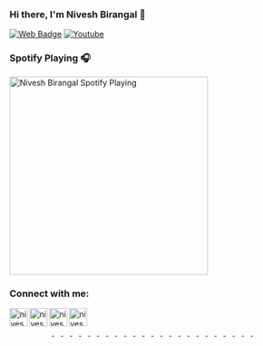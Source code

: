 ### Hi there, I'm Nivesh Birangal 👋

[![Web Badge](https://img.shields.io/badge/-niveshb.com-lighgreen?style=flat-square&logo=webmoney&logoColor=white&link=https://niveshb.com)](https://niveshb.com)
[![Youtube](https://img.shields.io/youtube/views/udY540zICDY?style=social)](https://www.youtube.com/watch?v=udY540zICDY&t=12s)



### Spotify Playing 🎧
[<img src="https://spotifynowplaying.vercel.app/api/spotify-playing" alt="Nivesh Birangal Spotify Playing" width="350" />](https://open.spotify.com/user/niveshbirangal)

### Connect with me:

[<img align="left" alt="niveshb.com" width="32px" src="https://raw.githubusercontent.com/niveshbirangal/niveshbirangal/master/source/website.svg"/>][website]
[<img align="left" alt="niveshbirangal | LinkedIn" width="32px" src="https://raw.githubusercontent.com/niveshbirangal/niveshbirangal/master/source/linkedin.svg"/>][linkedin]
[<img align="left" alt="niveshbirangal | Instagram" width="32px" src="https://raw.githubusercontent.com/niveshbirangal/niveshbirangal/master/source/instagram.svg"/>][instagram]
[<img align="left" alt="niveshbirangal | YouTube" width="32px" src="https://raw.githubusercontent.com/niveshbirangal/niveshbirangal/master/source/youtube.svg"/>][youtube]
<div align="center">
    <br>
    <br>
    <a href="https://status.nmoo.dev/blocks/1">
        <img src="https://status.nmoo.dev/blocks/1" width="12" height="12">
    </a>
    <a href="https://status.nmoo.dev/blocks/2">
        <img src="https://status.nmoo.dev/blocks/2" width="12" height="12">
    </a>
    <a href="https://status.nmoo.dev/blocks/3">
        <img src="https://status.nmoo.dev/blocks/3" width="12" height="12">
    </a>
    <a href="https://status.nmoo.dev/blocks/4">
        <img src="https://status.nmoo.dev/blocks/4" width="12" height="12">
    </a>
    <a href="https://status.nmoo.dev/blocks/5">
        <img src="https://status.nmoo.dev/blocks/5" width="12" height="12">
    </a>
    <a href="https://status.nmoo.dev/blocks/6">
        <img src="https://status.nmoo.dev/blocks/6" width="12" height="12">
    </a>
    <a href="https://status.nmoo.dev/blocks/7">
        <img src="https://status.nmoo.dev/blocks/7" width="12" height="12">
    </a>
    <a href="https://status.nmoo.dev/blocks/8">
        <img src="https://status.nmoo.dev/blocks/8" width="12" height="12">
    </a>
    <a href="https://status.nmoo.dev/blocks/1">
            <img src="https://status.nmoo.dev/blocks/1" width="12" height="12">
        </a>
        <a href="https://status.nmoo.dev/blocks/2">
            <img src="https://status.nmoo.dev/blocks/2" width="12" height="12">
        </a>
        <a href="https://status.nmoo.dev/blocks/3">
            <img src="https://status.nmoo.dev/blocks/3" width="12" height="12">
        </a>
        <a href="https://status.nmoo.dev/blocks/4">
            <img src="https://status.nmoo.dev/blocks/4" width="12" height="12">
        </a>
        <a href="https://status.nmoo.dev/blocks/5">
            <img src="https://status.nmoo.dev/blocks/5" width="12" height="12">
        </a>
        <a href="https://status.nmoo.dev/blocks/6">
            <img src="https://status.nmoo.dev/blocks/6" width="12" height="12">
        </a>
        <a href="https://status.nmoo.dev/blocks/7">
            <img src="https://status.nmoo.dev/blocks/7" width="12" height="12">
        </a>
        <a href="https://status.nmoo.dev/blocks/8">
            <img src="https://status.nmoo.dev/blocks/8" width="12" height="12">
        </a>
        <a href="https://status.nmoo.dev/blocks/1">
                    <img src="https://status.nmoo.dev/blocks/1" width="12" height="12">
                </a>
                <a href="https://status.nmoo.dev/blocks/2">
                    <img src="https://status.nmoo.dev/blocks/2" width="12" height="12">
                </a>
                <a href="https://status.nmoo.dev/blocks/3">
                    <img src="https://status.nmoo.dev/blocks/3" width="12" height="12">
                </a>
                <a href="https://status.nmoo.dev/blocks/4">
                    <img src="https://status.nmoo.dev/blocks/4" width="12" height="12">
                </a>
                <a href="https://status.nmoo.dev/blocks/5">
                    <img src="https://status.nmoo.dev/blocks/5" width="12" height="12">
                </a>
                <a href="https://status.nmoo.dev/blocks/6">
                    <img src="https://status.nmoo.dev/blocks/6" width="12" height="12">
                </a>
                <a href="https://status.nmoo.dev/blocks/7">
                    <img src="https://status.nmoo.dev/blocks/7" width="12" height="12">
                </a>
                <a href="https://status.nmoo.dev/blocks/8">
                    <img src="https://status.nmoo.dev/blocks/8" width="12" height="12">
                </a>
    
</div>




[website]: https://niveshb.com
[youtube]: https://www.youtube.com/channel/UCpwUP_HiOyG_GHluWpQK59g?view_as=subscriber
[instagram]: https://instagram.com/neobirangal
[linkedin]: https://linkedin.com/in/niveshbirangal
